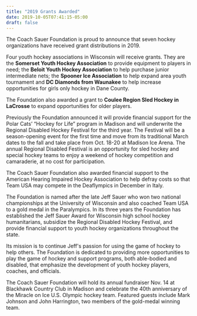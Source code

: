 ```yaml
---
title: "2019 Grants Awarded"
date: 2019-10-05T07:41:15-05:00
draft: false
---
```


The Coach Sauer Foundation is proud to announce that seven hockey organizations 
have received grant distributions in 2019.

Four youth hockey associations in Wisconsin will receive grants. They are the 
**Somerset Youth Hockey Association** to provide equipment to players in need; the 
**Beloit Youth Hockey Association** to help purchase junior intermediate nets; the 
**Spooner Ice Association** to help expand area youth tournament and **DC Diamonds 
from Waunakee** to help increase opportunities for girls only hockey in Dane 
County. 

The Foundation also awarded a grant to **Coulee Region Sled Hockey in LaCrosse** to
expand opportunities for older players.

Previously the Foundation announced it will provide financial support for the 
Polar Cats’ “Hockey for Life” program in Madison and will underwrite the 
Regional Disabled Hockey Festival for the third year. The Festival will be a 
season-opening event for the first time and move from its traditional March 
dates to the fall and take place from Oct. 18-20 at Madison Ice Arena. The 
annual Regional Disabled Festival is an opportunity for sled hockey and special 
hockey teams to enjoy a weekend of hockey competition and camaraderie, at no 
cost for participation.

The Coach Sauer Foundation also awarded financial support to the American 
Hearing Impaired Hockey Association to help defray costs so that Team USA may 
compete in the Deaflympics in December in Italy.

The Foundation is named after the late Jeff Sauer who won two national 
championships at the University of Wisconsin and also coached Team USA to a 
gold medal in the Paralympics. In its three years the Foundation has 
established the Jeff Sauer Award for Wisconsin high school hockey 
humanitarians, subsidize the Regional Disabled Hockey Festival, and provide 
financial support to youth hockey organizations throughout the state.  

Its mission is to continue Jeff's passion for using the game of hockey to help
others. The Foundation is dedicated to providing more opportunities to play the
game of hockey and support programs, both able-bodied and disabled, that 
emphasize the development of youth hockey players, coaches, and officials.

The Coach Sauer Foundation will hold its annual fundraiser Nov. 14 at Blackhawk 
Country Club in Madison and celebrate the 40th anniversary of the Miracle on 
Ice U.S. Olympic hockey team. Featured guests include Mark Johnson and John 
Harrington, two members of the gold-medal winning team.
